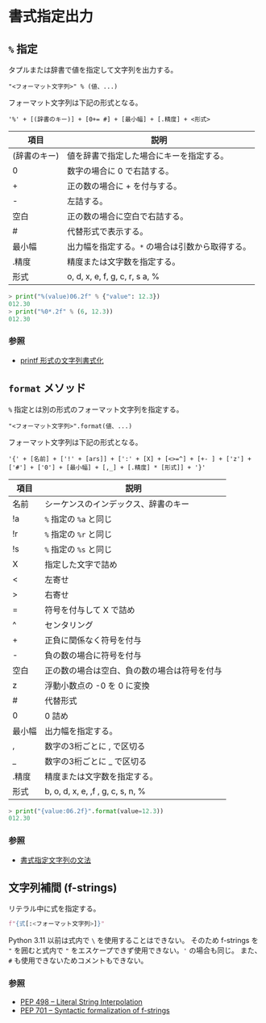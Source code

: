 # 書式指定出力

## `%` 指定

タプルまたは辞書で値を指定して文字列を出力する。

```
"<フォーマット文字列>" % (値、...)
```

フォーマット文字列は下記の形式となる。

```
'%' + [(辞書のキー)] + [0+= #] + [最小幅] + [.精度] + <形式>
```

| 項目 | 説明 |
| ---- | --- |
| (辞書のキー) | 値を辞書で指定した場合にキーを指定する。 |
|  0 | 数字の場合に 0 で右詰する。 |
|  + | 正の数の場合に + を付与する。 |
|  - | 左詰する。 |
| 空白 | 正の数の場合に空白で右詰する。 |
| # | 代替形式で表示する。 |
| 最小幅 | 出力幅を指定する。`*` の場合は引数から取得する。|
| .精度 | 精度または文字数を指定する。 |
| 形式 | o, d, x, e, f, g, c, r, s a, %|

```python
> print("%(value)06.2f" % {"value": 12.3})
012.30
> print("%0*.2f" % (6, 12.3))
012.30
```

### 参照

- [printf 形式の文字列書式化](https://docs.python.org/ja/3/library/stdtypes.html#old-string-formatting)

## `format` メソッド

`%` 指定とは別の形式のフォーマット文字列を指定する。

```
"<フォーマット文字列>".format(値、...)
```

フォーマット文字列は下記の形式となる。

```
'{' + [名前] + ['!' + [ars]] + [':' + [X] + [<>=^] + [+- ] + ['z'] + ['#'] + ['0'] + [最小幅] + [,_] + [.精度] * [形式]] + '}'
```

| 項目 | 説明 |
| ---- | ---- |
| 名前 | シーケンスのインデックス、辞書のキー |
| !a | `%` 指定の `%a` と同じ |
| !r | `%` 指定の `%r` と同じ |
| !s | `%` 指定の `%s` と同じ |
| X | 指定した文字で詰め |
| < | 左寄せ |
| > | 右寄せ |
| = | 符号を付与して X で詰め |
| ^ | センタリング |
| + | 正負に関係なく符号を付与 |
| - | 負の数の場合に符号を付与 |
| 空白 | 正の数の場合は空白、負の数の場合は符号を付与 |
| z | 浮動小数点の -0 を 0 に変換 |
| # | 代替形式 |
| 0 | 0 詰め |
| 最小幅 | 出力幅を指定する。 |
| , | 数字の3桁ごとに , で区切る |
| _ | 数字の3桁ごとに _ で区切る |
| .精度 | 精度または文字数を指定する。 |
| 形式 | b, o, d, x, e, ,f , g, c, s, n, % |

```python
> print("{value:06.2f}".format(value=12.3))
012.30
```

### 参照

- [書式指定文字列の文法](https://docs.python.org/ja/3/library/string.html#formatstrings)

## 文字列補間 (f-strings)

リテラル中に式を指定する。

```python
f"{式[:<フォーマット文字列>]}"
```

Python 3.11 以前は式内で `\` を使用することはできない。
そのため f-strings を `"` を囲むと式内で `"` をエスケープできず使用できない。`'` の場合も同じ。
また、`#` も使用できないためコメントもできない。

### 参照

- [PEP 498 – Literal String Interpolation](https://peps.python.org/pep-0498/)
- [PEP 701 – Syntactic formalization of f-strings](https://peps.python.org/pep-0701/)
